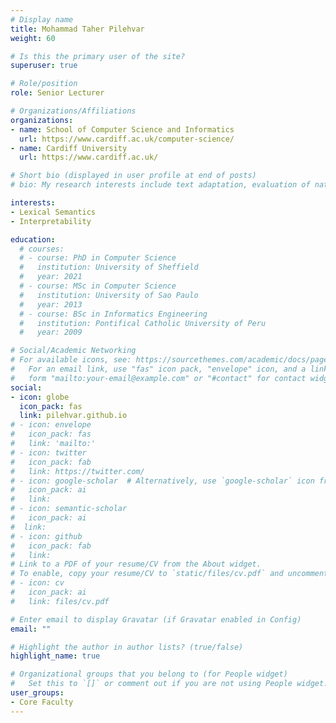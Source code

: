 ```yaml
---
# Display name
title: Mohammad Taher Pilehvar
weight: 60

# Is this the primary user of the site?
superuser: true

# Role/position
role: Senior Lecturer

# Organizations/Affiliations
organizations:
- name: School of Computer Science and Informatics
  url: https://www.cardiff.ac.uk/computer-science/
- name: Cardiff University
  url: https://www.cardiff.ac.uk/

# Short bio (displayed in user profile at end of posts)
# bio: My research interests include text adaptation, evaluation of natural language generation, and NLP for education.

interests:
- Lexical Semantics
- Interpretability

education:
  # courses:
  # - course: PhD in Computer Science
  #   institution: University of Sheffield
  #   year: 2021
  # - course: MSc in Computer Science
  #   institution: University of Sao Paulo
  #   year: 2013
  # - course: BSc in Informatics Engineering
  #   institution: Pontifical Catholic University of Peru
  #   year: 2009

# Social/Academic Networking
# For available icons, see: https://sourcethemes.com/academic/docs/page-builder/#icons
#   For an email link, use "fas" icon pack, "envelope" icon, and a link in the
#   form "mailto:your-email@example.com" or "#contact" for contact widget.
social:
- icon: globe
  icon_pack: fas
  link: pilehvar.github.io
# - icon: envelope
#   icon_pack: fas
#   link: 'mailto:'
# - icon: twitter
#   icon_pack: fab
#   link: https://twitter.com/
# - icon: google-scholar  # Alternatively, use `google-scholar` icon from `ai` icon pack
#   icon_pack: ai
#   link: 
# - icon: semantic-scholar
#   icon_pack: ai
#  link: 
# - icon: github
#   icon_pack: fab
#   link: 
# Link to a PDF of your resume/CV from the About widget.
# To enable, copy your resume/CV to `static/files/cv.pdf` and uncomment the lines below.
# - icon: cv
#   icon_pack: ai
#   link: files/cv.pdf

# Enter email to display Gravatar (if Gravatar enabled in Config)
email: ""

# Highlight the author in author lists? (true/false)
highlight_name: true

# Organizational groups that you belong to (for People widget)
#   Set this to `[]` or comment out if you are not using People widget.
user_groups:
- Core Faculty
---
```

